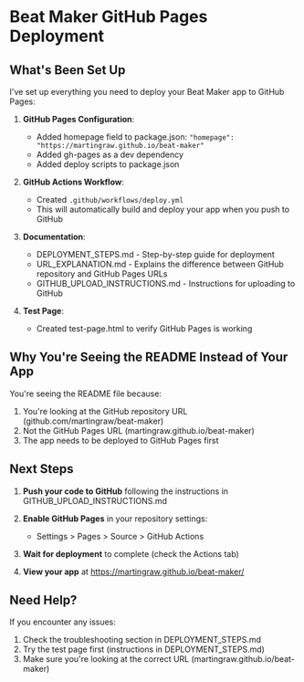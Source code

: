 # Beat Maker GitHub Pages Deployment

## What's Been Set Up

I've set up everything you need to deploy your Beat Maker app to GitHub Pages:

1. **GitHub Pages Configuration**:
   - Added homepage field to package.json: `"homepage": "https://martingraw.github.io/beat-maker"`
   - Added gh-pages as a dev dependency
   - Added deploy scripts to package.json

2. **GitHub Actions Workflow**:
   - Created `.github/workflows/deploy.yml`
   - This will automatically build and deploy your app when you push to GitHub

3. **Documentation**:
   - DEPLOYMENT_STEPS.md - Step-by-step guide for deployment
   - URL_EXPLANATION.md - Explains the difference between GitHub repository and GitHub Pages URLs
   - GITHUB_UPLOAD_INSTRUCTIONS.md - Instructions for uploading to GitHub

4. **Test Page**:
   - Created test-page.html to verify GitHub Pages is working

## Why You're Seeing the README Instead of Your App

You're seeing the README file because:

1. You're looking at the GitHub repository URL (github.com/martingraw/beat-maker)
2. Not the GitHub Pages URL (martingraw.github.io/beat-maker)
3. The app needs to be deployed to GitHub Pages first

## Next Steps

1. **Push your code to GitHub** following the instructions in GITHUB_UPLOAD_INSTRUCTIONS.md

2. **Enable GitHub Pages** in your repository settings:
   - Settings > Pages > Source > GitHub Actions

3. **Wait for deployment** to complete (check the Actions tab)

4. **View your app** at https://martingraw.github.io/beat-maker/

## Need Help?

If you encounter any issues:

1. Check the troubleshooting section in DEPLOYMENT_STEPS.md
2. Try the test page first (instructions in DEPLOYMENT_STEPS.md)
3. Make sure you're looking at the correct URL (martingraw.github.io/beat-maker)
